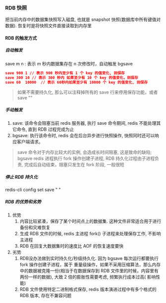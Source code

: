 ### RDB 快照
把当前内存中的数据集快照写入磁盘, 也就是 snapshot 快照(数据库中所有键值对数据). 恢复时是将快照文件直接读取到内存里

#### RDB 的触发方式
##### 自动触发
save m n : 表示 m 秒内数据集存在 n 次修改时，自动触发 bgsave
```json
save 900 1 // 表示 900 秒内至少有 1 个 key 的值变化, 则保存
save 300 10 // 表示 300 秒内 如果至少有 10 个 key 的值变化，则保存
save 60  10000  // 表示 60秒内如果至少有 10000 个 key 的值变化, 则保存
```
> 如果不需要持久化, 那么可以注释掉所有的 save 行来停用保存功能，或者 save ""

##### 手动触发
 1. save: 该命令会阻塞当前 redis 服务器, 执行 save 命令期间, redis 不能处理其它命令, 直到 RDB 过程完成为止
 2. bgsave: 执行该命令时, redis 会在后台异步进行快照操作, 快照同时还可以响应客户端请求。
 > save 命令对于内存比较大的实例, 会造成长时间阻塞, 这是致命的缺陷; 
 bgsave redis 进程执行 fork 操作创建子进程, RDB 持久化过程由子进程负责, 完成后自动结束，阻塞只发生在 fork 阶段, 一般很短
 
##### 停止 RDB 持久化
redis-cli config set save " "

##### RDB 的优势和劣势
 1. 优势
    1. 内容比较紧凑，保存了某个时间点上的数据集. 这种文件非常适合用于进行备份和灾难恢复
    2. 生成 RDB 文件的时候, redis 主进程 fork() 子进程来处理保存工作, 不影响主进程
    3. RDB 在回复大数据集时的速度比 AOF 的恢复速度要快
 2. 劣势
    1. RDB没办法做到实时持久化/秒级持久化. 因为 bgsave 每次运行都要执行 fork 操作创建子进程，属于
    重量级操作，如果不采用压缩算法，那么内存中的数据被克隆一份(相当于在数据保存到 RDB 文件里的时候，内容里有两份一样的数据),
    大致 2 倍的膨胀性需要考虑, 频繁执行成本过高( 影响性能)
    2. RDB 文件使用特定二进制格式保存, redis 版本演进过程中有多个格式的 RDB 版本, 存在不兼容问题
 
 





